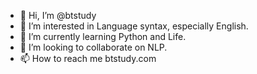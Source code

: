 - 👋 Hi, I’m @btstudy
- 👀 I’m interested in Language syntax, especially English.
- 🌱 I’m currently learning Python and Life.
- 💞️ I’m looking to collaborate on NLP.
- 📫 How to reach me btstudy.com

<!---
btstudy/btstudy is a ✨ special ✨ repository because its `README.md` (this file) appears on your GitHub profile.
You can click the Preview link to take a look at your changes.
--->
